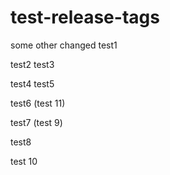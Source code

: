 # test-release-tags

some other changed
test1

test2
test3

test4
test5

test6 (test 11)

test7 (test 9)

test8

test 10